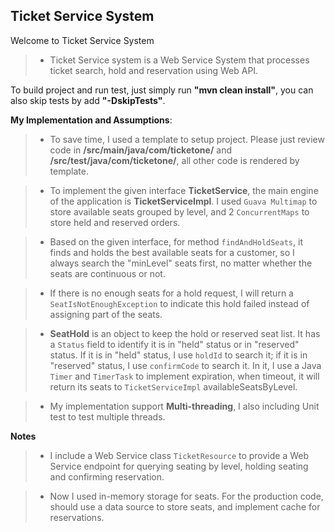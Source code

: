 Ticket Service System
--------------------------------------------------------------------------------
Welcome to Ticket Service System

>- Ticket Service system is a Web Service System that processes ticket search, hold and reservation using Web API.

To build project and run test, just simply run **"mvn clean install"**, you can also skip tests by add **"-DskipTests"**.

**My Implementation and Assumptions**: 

>- To save time, I used a template to setup project. Please just review code in **/src/main/java/com/ticketone/** and **/src/test/java/com/ticketone/**, all other code is rendered by template. 

>- To implement the given interface **TicketService**, the main engine of the application is **TicketServiceImpl**. I used ``Guava Multimap`` to store available seats grouped by level, and 2 ```ConcurrentMaps``` to store held and reserved orders.

>- Based on the given interface, for method ```findAndHoldSeats```, it finds and holds the best available seats for a customer, so I always search the "minLevel" seats first, no matter whether the seats are continuous or not.

>- If there is no enough seats  for a hold request, I will return a ```SeatIsNotEnoughException``` to indicate this hold failed instead of assigning part of the seats.

>- **SeatHold** is an object to keep the hold or reserved seat list. It has a ```Status``` field to identify it is in "held" status or in "reserved" status. If it is in "held" status,  I use ```holdId``` to search it; if it is in "reserved" status, I use ```confirmCode``` to search it. In it, I use a Java ```Timer``` and ```TimerTask``` to implement expiration, when timeout, it will return its seats to ```TicketServiceImpl``` availableSeatsByLevel.

>- My implementation support **Multi-threading**, I also including Unit test to test multiple threads.

**Notes**
 >- I include a Web Service class ```TicketResource``` to provide a Web Service endpoint for querying seating by level, holding seating and confirming reservation.
 
 >- Now I used in-memory storage for seats. For the production code, should use a data source to store seats, and implement cache for reservations.

